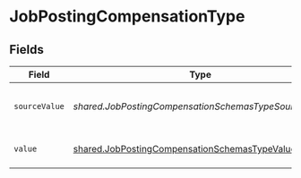# JobPostingCompensationType


## Fields

| Field                                                                                                                 | Type                                                                                                                  | Required                                                                                                              | Description                                                                                                           | Example                                                                                                               |
| --------------------------------------------------------------------------------------------------------------------- | --------------------------------------------------------------------------------------------------------------------- | --------------------------------------------------------------------------------------------------------------------- | --------------------------------------------------------------------------------------------------------------------- | --------------------------------------------------------------------------------------------------------------------- |
| `sourceValue`                                                                                                         | *shared.JobPostingCompensationSchemasTypeSourceValue*                                                                 | :heavy_minus_sign:                                                                                                    | The source value of the compensation type.                                                                            | Salary                                                                                                                |
| `value`                                                                                                               | [shared.JobPostingCompensationSchemasTypeValue](../../../sdk/models/shared/jobpostingcompensationschemastypevalue.md) | :heavy_minus_sign:                                                                                                    | The type of the compensation.                                                                                         | salary                                                                                                                |
